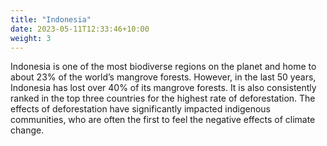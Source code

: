 ```yaml
---
title: "Indonesia"
date: 2023-05-11T12:33:46+10:00
weight: 3 
---
```


Indonesia is one of the most biodiverse regions on the planet and home to about 23% of the world’s mangrove forests. However, in the last 50 years, Indonesia has lost over 40% of its mangrove forests. It is also consistently ranked in the top three countries for the highest rate of deforestation. The effects of deforestation have significantly impacted indigenous communities, who are often the first to feel the negative effects of climate change.



